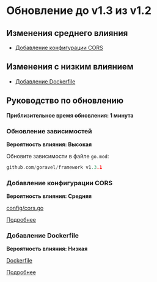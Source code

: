 # Обновление до v1.3 из v1.2

## Изменения среднего влияния

- [Добавление конфигурации CORS](#add-cors-configuration)

## Изменения с низким влиянием

- [Добавление Dockerfile](#add-dockerfile)

## Руководство по обновлению

**Приблизительное время обновления: 1 минута**

### Обновление зависимостей

**Вероятность влияния: Высокая**

Обновите зависимости в файле `go.mod`:

```go
github.com/goravel/framework v1.3.1
```

### Добавление конфигурации CORS

**Вероятность влияния: Средняя**

[config/cors.go](https://github.com/goravel/goravel/blob/v1.3.1/config/cors.go)

[Подробнее](../the-basics/routing.md#cross-origin-resource-sharing-cors)

### Добавление Dockerfile

**Вероятность влияния: Низкая**

[Dockerfile](https://github.com/goravel/goravel/blob/v1.3.1/Dockerfile)

[Подробнее](../getting-started/compile.md#docker)

<CommentService/>